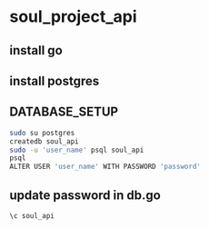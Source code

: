 # soul_project_api

## install go 
## install postgres

## DATABASE_SETUP

```bash
sudo su postgres
createdb soul_api
sudo -u 'user_name' psql soul_api
psql
ALTER USER 'user_name' WITH PASSWORD 'password'
```

## update password in db.go

```bash
\c soul_api
```

